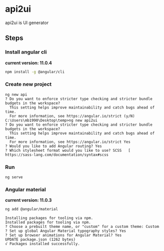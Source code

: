 # api2ui
api2ui is UI generator


## Steps

### Install angular cli
**current version: 11.0.4**

```bash
npm install -g @angular/cli
```

### Create new project
```angular
ng new api
? Do you want to enforce stricter type checking and stricter bundle budgets in the workspace?
  This setting helps improve maintainability and catch bugs ahead of time.
  For more information, see https://angular.io/strict (y/N)
C:\Users\mb1990\Desktop\temp>ng new api2ui
? Do you want to enforce stricter type checking and stricter bundle budgets in the workspace?
  This setting helps improve maintainability and catch bugs ahead of time.
  For more information, see https://angular.io/strict Yes
? Would you like to add Angular routing? Yes
? Which stylesheet format would you like to use? SCSS   [ https://sass-lang.com/documentation/syntax#scss
```

### Run
```angular
ng serve
```

### Angular material 
**current version: 11.0.3**

```bash
ng add @angular/material
```

```console
Installing packages for tooling via npm.
Installed packages for tooling via npm.
? Choose a prebuilt theme name, or "custom" for a custom theme: Custom
? Set up global Angular Material typography styles? Yes
? Set up browser animations for Angular Material? Yes
UPDATE package.json (1262 bytes)
√ Packages installed successfully.
```
